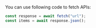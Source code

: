 
You can use following code to fetch APIs:

````JavaScript
const response = await fetch("url");
const items = await response.json();
````